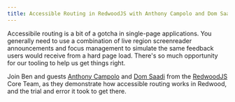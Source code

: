 ```yaml
---
title: Accessible Routing in RedwoodJS with Anthony Campolo and Dom Saadi
---
```


Accessibile routing is a bit of a gotcha in single-page applications. You generally need to use a combination of live region screenreader announcements and focus management to simulate the same feedback users would receive from a hard page load. There's so much opportunity for our tooling to help us get things right.

Join Ben and guests [Anthony Campolo](https://twitter.com/ajcwebdev) and [Dom Saadi](https://twitter.com/desaadi307) from the [RedwoodJS](https://redwoodjs.com) Core Team, as they demonstrate how accessible routing works in Redwood, and the trial and error it took to get there.